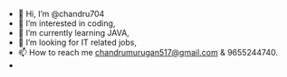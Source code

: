 - 👋 Hi, I’m @chandru704
- 👀 I’m interested in coding,
- 🌱 I’m currently learning JAVA,
- 💞️ I’m looking for IT related jobs,
- 📫 How to reach me chandrumurugan517@gmail.com & 9655244740.
-

<!---
chandru704/chandru704 is a ✨ special ✨ repository because its `README.md` (this file) appears on your GitHub profile.
You can click the Preview link to take a look at your changes.
--->
